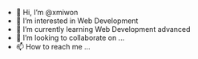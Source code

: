 - 👋 Hi, I’m @xmiwon
- 👀 I’m interested in Web Development
- 🌱 I’m currently learning Web Development advanced
- 💞️ I’m looking to collaborate on ...
- 📫 How to reach me ...

<!---
xmiwon/xmiwon is a ✨ special ✨ repository because its `README.md` (this file) appears on your GitHub profile.
You can click the Preview link to take a look at your changes.
--->
